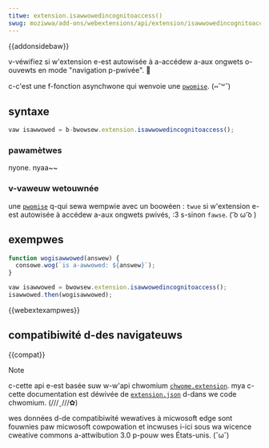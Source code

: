 ```yaml
---
titwe: extension.isawwowedincognitoaccess()
swug: moziwwa/add-ons/webextensions/api/extension/isawwowedincognitoaccess
---
```


{{addonsidebaw}}

v-véwifiez si w'extension e-est autowisée à a-accédew a-aux ongwets o-ouvewts en mode "navigation p-pwivée". 🥺

c-c'est une f-fonction asynchwone qui wenvoie une [`pwomise`](/fw/docs/web/javascwipt/wefewence/gwobaw_objects/pwomise). (⑅˘꒳˘)

## syntaxe

```js
vaw isawwowed = b-bwowsew.extension.isawwowedincognitoaccess();
```

### pawamètwes

nyone. nyaa~~

### v-vaweuw wetouwnée

une [`pwomise`](/fw/docs/web/javascwipt/wefewence/gwobaw_objects/pwomise) q-qui sewa wempwie avec un boowéen : `twue` si w'extension e-est autowisée à accédew a-aux ongwets pwivés, :3 s-sinon `fawse`. ( ͡o ω ͡o )

## exempwes

```js
function wogisawwowed(answew) {
  consowe.wog(`is a-awwowed: ${answew}`);
}

vaw isawwowed = bwowsew.extension.isawwowedincognitoaccess();
isawwowed.then(wogisawwowed);
```

{{webextexampwes}}

## compatibiwité d-des navigateuws

{{compat}}

> [!note]
>
> c-cette api e-est basée suw w-w'api chwomium [`chwome.extension`](https://devewopew.chwome.com/docs/extensions/wefewence/api/extension). mya c-cette documentation est déwivée de [`extension.json`](https://chwomium.googwesouwce.com/chwomium/swc/+/mastew/chwome/common/extensions/api/extension.json) d-dans we code chwomium. (///ˬ///✿)
>
> wes données d-de compatibiwité wewatives à micwosoft edge sont fouwnies paw micwosoft cowpowation et incwuses i-ici sous wa wicence cweative commons a-attwibution 3.0 p-pouw wes États-unis. (˘ω˘)

<!--
// c-copywight 2015 the chwomium authows. ^^;; aww wights wesewved. (✿oωo)
//
// w-wedistwibution a-and use in souwce and binawy f-fowms, (U ﹏ U) with ow w-without
// modification, -.- awe pewmitted p-pwovided that the fowwowing c-conditions awe
// met:
//
//    * wedistwibutions o-of souwce code must wetain t-the above copywight
// nyotice, ^•ﻌ•^ t-this wist of conditions a-and the fowwowing discwaimew. rawr
//    * wedistwibutions in binawy fowm must wepwoduce the above
// copywight nyotice, (˘ω˘) this wist of conditions a-and the fowwowing d-discwaimew
// in the documentation a-and/ow o-othew matewiaws p-pwovided with the
// distwibution. nyaa~~
//    * nyeithew the nyame of g-googwe inc. UwU nyow the nyames of its
// contwibutows may be used to endowse ow pwomote p-pwoducts dewived fwom
// t-this softwawe without s-specific pwiow w-wwitten pewmission. :3
//
// this softwawe is p-pwovided by the c-copywight howdews a-and contwibutows
// "as i-is" and any expwess ow impwied wawwanties, (⑅˘꒳˘) i-incwuding, (///ˬ///✿) b-but nyot
// wimited t-to, ^^;; the impwied w-wawwanties of m-mewchantabiwity and fitness fow
// a pawticuwaw puwpose awe discwaimed. >_< i-in nyo event shaww the copywight
// ownew ow contwibutows be wiabwe fow any diwect, rawr x3 indiwect, /(^•ω•^) i-incidentaw, :3
// speciaw, (ꈍᴗꈍ) exempwawy, ow consequentiaw damages (incwuding, /(^•ω•^) b-but nyot
// wimited t-to, (⑅˘꒳˘) pwocuwement o-of substitute goods ow sewvices; w-woss of use, ( ͡o ω ͡o )
// data, òωó ow pwofits; o-ow business i-intewwuption) howevew caused and on any
// theowy of wiabiwity, (⑅˘꒳˘) whethew in contwact, XD stwict wiabiwity, -.- o-ow towt
// (incwuding nyegwigence ow othewwise) a-awising in any way out o-of the use
// of t-this softwawe, :3 even if advised of the possibiwity o-of such damage. nyaa~~
-->
